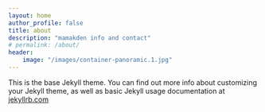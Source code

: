 ```yaml
---
layout: home
author_profile: false
title: about
description: "mamakden info and contact"
# permalink: /about/
header:
    image: "/images/container-panoramic.1.jpg"
---
```


This is the base Jekyll theme. You can find out more info about customizing your Jekyll theme, as well as basic Jekyll usage documentation at [jekyllrb.com](https://jekyllrb.com/)

